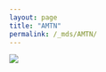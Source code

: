 ```yaml
---
layout: page
title: "AMTN"
permalink: /_mds/AMTN/
---
```


![](../../algns0/5HSAA004300_aln_report.png?raw=true)